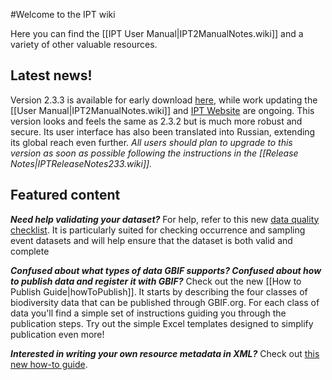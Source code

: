 #Welcome to the IPT wiki

Here you can find the [[IPT User Manual|IPT2ManualNotes.wiki]] and a variety of other valuable resources. 

## Latest news!
Version 2.3.3 is available for early download [here](http://repository.gbif.org/content/groups/gbif/org/gbif/ipt/2.3.3/ipt-2.3.3.war), while work updating the [[User Manual|IPT2ManualNotes.wiki]] and [IPT Website](http://www.gbif.org) are ongoing. This version looks and feels the same as 2.3.2 but is much more robust and secure. Its user interface has also been translated into Russian, extending its global reach even further. _All users should plan to upgrade to this version as soon as possible following the instructions in the [[Release Notes|IPTReleaseNotes233.wiki]]._

## Featured content 

_**Need help validating your dataset?**_ For help, refer to this new [data quality checklist](https://github.com/gbif/ipt/wiki/dataQualityChecklist). It is particularly suited for checking occurrence and sampling event datasets and will help ensure that the dataset is both valid and complete

_**Confused about what types of data GBIF supports? Confused about how to publish data and register it with GBIF?**_ Check out the new [[How to Publish Guide|howToPublish]]. It starts by describing the four classes of biodiversity data that can be published through GBIF.org. For each class of data you'll find a simple set of instructions guiding you through the publication steps. Try out the simple Excel templates designed to simplify publication even more!  

_**Interested in writing your own resource metadata in XML?**_ Check out [this new how-to guide](https://github.com/gbif/ipt/wiki/How-to-write-your-own-EML-XML-file). 

